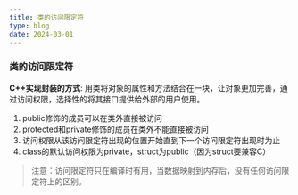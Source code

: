 ```yaml
---
title: 类的访问限定符
type: blog
date: 2024-03-01
---
```


### 类的访问限定符

**C++实现封装的方式**: 用类将对象的属性和方法结合在一块，让对象更加完善，通过访问权限，选择性的将其接口提供给外部的用户使用。

1. public修饰的成员可以在类外直接被访问
2. protected和private修饰的成员在类外不能直接被访问
3. 访问权限从该访问限定符出现的位置开始直到下一个访问限定符出现时为止
4. class的默认访问权限为private，struct为public（因为struct要兼容C）

> 注意：访问限定符只在编译时有用，当数据映射到内存后，没有任何访问限定符上的区别。
